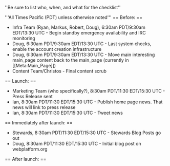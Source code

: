 ''Be sure to list who, when, and what for the checklist''

'''All Times Pacific (PDT) unless otherwise noted'''
== Before: ==
* Infra Team (Ryan, Markus, Robert, Doug), 6:30am PDT/9:30am EDT/13:30 UTC - Begin standby emergency availability and IRC monitoring
* Doug, 6:30am PDT/9:30am EDT/13:30 UTC - Last system checks, enable the account creation infrastructure
* Doug, 6:30am PDT/9:30am EDT/13:30 UTC - Move main interesting main_page content back to the main_page (currently in [[Meta:Main_Page]])
* Content Team/Christos - Final content scrub

== Launch: ==

* Marketing Team (who specifically?), 8:30am PDT/11:30 EDT/15:30 UTC - Press Release sent
* Ian, 8:30am PDT/11:30 EDT/15:30 UTC - Publish home page news. That news will link to press release
* Ian, 8:30am PDT/11:30 EDT/15:30 UTC - Tweet news

== Immediately after launch: == 

* Stewards, 8:30am PDT/11:30 EDT/15:30 UTC - Stewards Blog Posts go out
* Doug, 8:30am PDT/11:30 EDT/15:30 UTC - Initial blog post on webplatform.org

== After launch: ==
